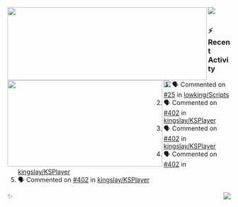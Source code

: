 <p>
  <p>
  <img align="left" width="450" height="165" src="https://github-readme-stats-git-masterrstaa-rickstaa.vercel.app/api?username=lowking&bg_color=0D1116&theme=synthwave&show_icons=true&hide_border=true&line_height=20&title_color=4E7C65&icon_color=555&show_owner=true&text_color=777&count_private=true"/>
  </p>
  <p>
  <img align="left" width="350" height="195" src="https://github-readme-stats-git-masterrstaa-rickstaa.vercel.app/api/top-langs/?layout=compact&username=lowking&bg_color=0D1116&theme=synthwave&show_icons=true&hide_border=true&line_height=20&title_color=4E7C65&icon_color=555&show_owner=true&text_color=777&hide&langs_count=4"/>
  </p>
  <p>
    <a align="left" href="https://t.me/Violettoy_bot"><img src="https://img.shields.io/badge/Telegram-%2352A4DB.svg?&style=social&logo=telegram&logoColor=white" /></a>&nbsp;&nbsp;
<!--     <img align="left" src="https://github.com/lowking/lowking/workflows/Waka%20Readme/badge.svg" />&nbsp;&nbsp; -->
    <img align="left" src="https://github.com/lowking/lowking/workflows/Activity%20Readme/badge.svg" />
  </p>
</p>

### :zap: Recent Activity

<!--START_SECTION:activity-->
1. 🗣 Commented on [#25](https://github.com/lowking/Scripts/issues/25) in [lowking/Scripts](https://github.com/lowking/Scripts)
2. 🗣 Commented on [#402](https://github.com/kingslay/KSPlayer/issues/402) in [kingslay/KSPlayer](https://github.com/kingslay/KSPlayer)
3. 🗣 Commented on [#402](https://github.com/kingslay/KSPlayer/issues/402) in [kingslay/KSPlayer](https://github.com/kingslay/KSPlayer)
4. 🗣 Commented on [#402](https://github.com/kingslay/KSPlayer/issues/402) in [kingslay/KSPlayer](https://github.com/kingslay/KSPlayer)
5. 🗣 Commented on [#402](https://github.com/kingslay/KSPlayer/issues/402) in [kingslay/KSPlayer](https://github.com/kingslay/KSPlayer)
<!--END_SECTION:activity-->

✨<img align="right" src="http://profile-counter.glitch.me/lowking/count.svg"/>
